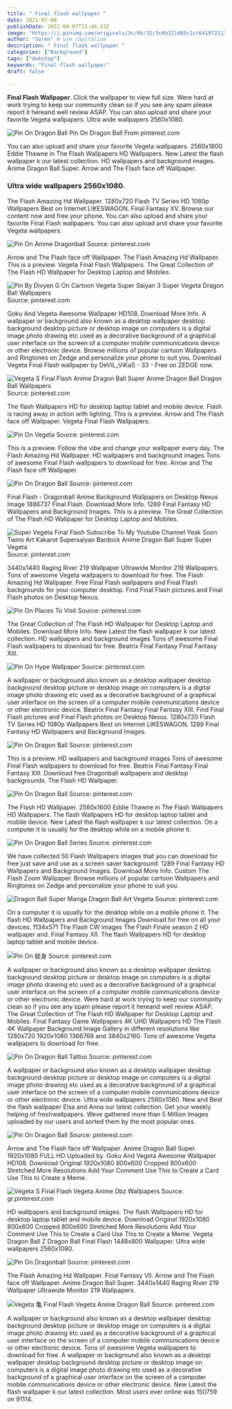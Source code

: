 ```yaml
---
title: " Final flash wallpaper "
date: 2021-07-08
publishDate: 2021-04-07T11:46:23Z
image: "https://i.pinimg.com/originals/3c/6b/31/3c6b311d65c1cc6419721139bdafabac.jpg"
author: "Soren" # use capitalize
description: " Final flash wallpaper "
categories: ["Background"]
tags: ["dekstop"]
keywords: "Final flash wallpaper"
draft: false

---
```



**Final Flash Wallpaper**. Click the wallpaper to view full size. Were hard at work trying to keep our community clean so if you see any spam please report it hereand well review ASAP. You can also upload and share your favorite Vegeta wallpapers. Ultra wide wallpapers 2560x1080.

![Pin On Dragon Ball](https://i.pinimg.com/originals/9a/b3/b1/9ab3b170b10d959e1be589c98e29a874.jpg "Pin On Dragon Ball")
Pin On Dragon Ball From pinterest.com


You can also upload and share your favorite Vegeta wallpapers. 2560x1600 Eddie Thawne in The Flash Wallpapers HD Wallpapers. New Latest the flash wallpaper k our latest collection. HD wallpapers and background images. Anime Dragon Ball Super. Arrow and The Flash face off Wallpaper.

### Ultra wide wallpapers 2560x1080.

The Flash Amazing Hd Wallpaper. 1280x720 Flash TV Series HD 1080p Wallpapers Best on Internet LIKESWAGON. Final Fantasy XV. Browse our content now and free your phone. You can also upload and share your favorite Final Flash wallpapers. You can also upload and share your favorite Vegeta wallpapers.


![Pin On Anime Dragonball](https://i.pinimg.com/originals/32/97/48/329748f40978711dcd9fecc848ec6df5.jpg "Pin On Anime Dragonball")
Source: pinterest.com

Arrow and The Flash face off Wallpaper. The Flash Amazing Hd Wallpaper. This is a preview. Vegeta Final Flash Wallpapers. The Great Collection of The Flash HD Wallpaper for Desktop Laptop and Mobiles.

![Pin By Divyen G On Cartoon Vegeta Super Saiyan 3 Super Vegeta Dragon Ball Wallpapers](https://i.pinimg.com/originals/de/f1/cc/def1cc2eacd70955aad090d7079a3326.jpg "Pin By Divyen G On Cartoon Vegeta Super Saiyan 3 Super Vegeta Dragon Ball Wallpapers")
Source: pinterest.com

Goku And Vegeta Awesome Wallpaper HD108. Download More Info. A wallpaper or background also known as a desktop wallpaper desktop background desktop picture or desktop image on computers is a digital image photo drawing etc used as a decorative background of a graphical user interface on the screen of a computer mobile communications device or other electronic device. Browse millions of popular cartoon Wallpapers and Ringtones on Zedge and personalize your phone to suit you. Download Vegeta Final Flash wallpaper by DeViL_ViKaS - 33 - Free on ZEDGE now.

![Vegeta S Final Flash Anime Dragon Ball Super Anime Dragon Ball Dragon Ball Wallpapers](https://i.pinimg.com/originals/f4/1d/33/f41d33d876eb00227a62724b5ca8b83f.jpg "Vegeta S Final Flash Anime Dragon Ball Super Anime Dragon Ball Dragon Ball Wallpapers")
Source: pinterest.com

The flash Wallpapers HD for desktop laptop tablet and mobile device. Flash is racing away in action with lighting. This is a preview. Arrow and The Flash face off Wallpaper. Vegeta Final Flash Wallpapers.

![Pin On Vegeta](https://i.pinimg.com/originals/f4/89/b9/f489b9ad9cb3093d8bca5658c04c69b0.jpg "Pin On Vegeta")
Source: pinterest.com

This is a preview. Follow the vibe and change your wallpaper every day. The Flash Amazing Hd Wallpaper. HD wallpapers and background images Tons of awesome Final Flash wallpapers to download for free. Arrow and The Flash face off Wallpaper.

![Pin On Dragon Ball](https://i.pinimg.com/originals/3f/dc/14/3fdc144b86031e0724fd5b984d4749a7.jpg "Pin On Dragon Ball")
Source: pinterest.com

Final Flash - Dragonball Anime Background Wallpapers on Desktop Nexus Image 1886737 Final Flash. Download More Info. 1289 Final Fantasy HD Wallpapers and Background Images. This is a preview. The Great Collection of The Flash HD Wallpaper for Desktop Laptop and Mobiles.

![Super Vegeta Final Flash Subscribe To My Youtube Channel Yeak Soon Twins Art Kakarot Supersaiyan Bardock Anime Dragon Ball Super Super Vegeta](https://i.pinimg.com/originals/4a/e4/b9/4ae4b99c00dc673ce920a663292314c7.jpg "Super Vegeta Final Flash Subscribe To My Youtube Channel Yeak Soon Twins Art Kakarot Supersaiyan Bardock Anime Dragon Ball Super Super Vegeta")
Source: pinterest.com

3440x1440 Raging River 219 Wallpaper Ultrawide Monitor 219 Wallpapers. Tons of awesome Vegeta wallpapers to download for free. The Flash Amazing Hd Wallpaper. Free Final Flash wallpapers and Final Flash backgrounds for your computer desktop. Find Final Flash pictures and Final Flash photos on Desktop Nexus.

![Pin On Places To Visit](https://i.pinimg.com/originals/09/d4/db/09d4db7227f276e6be61bc8675fcbf6b.png "Pin On Places To Visit")
Source: pinterest.com

The Great Collection of The Flash HD Wallpaper for Desktop Laptop and Mobiles. Download More Info. New Latest the flash wallpaper k our latest collection. HD wallpapers and background images Tons of awesome Final Flash wallpapers to download for free. Beatrix Final Fantasy Final Fantasy XIII.

![Pin On Hype Wallpaper](https://i.pinimg.com/originals/38/12/d4/3812d4c043c6a0cbcc40cb4ccfbb2302.jpg "Pin On Hype Wallpaper")
Source: pinterest.com

A wallpaper or background also known as a desktop wallpaper desktop background desktop picture or desktop image on computers is a digital image photo drawing etc used as a decorative background of a graphical user interface on the screen of a computer mobile communications device or other electronic device. Beatrix Final Fantasy Final Fantasy XIII. Find Final Flash pictures and Final Flash photos on Desktop Nexus. 1280x720 Flash TV Series HD 1080p Wallpapers Best on Internet LIKESWAGON. 1289 Final Fantasy HD Wallpapers and Background Images.

![Pin On Dragon Ball](https://i.pinimg.com/originals/e2/b5/d0/e2b5d09d459cf6acb7a0ed5c5463b571.png "Pin On Dragon Ball")
Source: pinterest.com

This is a preview. HD wallpapers and background images Tons of awesome Final Flash wallpapers to download for free. Beatrix Final Fantasy Final Fantasy XIII. Download free Dragonball wallpapers and desktop backgrounds. The Flash HD Wallpaper.

![Pin On Dragon Ball](https://i.pinimg.com/originals/96/14/41/961441961c3ed7cd1d3b9d8ed187cbc2.jpg "Pin On Dragon Ball")
Source: pinterest.com

The Flash HD Wallpaper. 2560x1600 Eddie Thawne in The Flash Wallpapers HD Wallpapers. The flash Wallpapers HD for desktop laptop tablet and mobile device. New Latest the flash wallpaper k our latest collection. On a computer it is usually for the desktop while on a mobile phone it.

![Pin On Dragon Ball Series](https://i.pinimg.com/originals/4d/a9/e5/4da9e59c300f61d0bd28b403d65490c3.jpg "Pin On Dragon Ball Series")
Source: pinterest.com

We have collected 50 Flash Wallpapers images that you can download for free just save and use as a screen saver background. 1289 Final Fantasy HD Wallpapers and Background Images. Download More Info. Custom The Flash Zoom Wallpaper. Browse millions of popular cartoon Wallpapers and Ringtones on Zedge and personalize your phone to suit you.

![Dragon Ball Super Manga Dragon Ball Art Vegeta](https://i.pinimg.com/originals/25/6d/19/256d193818e866208fbf105b6d2b2b8d.png "Dragon Ball Super Manga Dragon Ball Art Vegeta")
Source: pinterest.com

On a computer it is usually for the desktop while on a mobile phone it. The flash HD Wallpapers and Background Images Download for free on all your devices. 1134x571 The Flash CW images The Flash Finale season 2 HD wallpaper and. Final Fantasy XII. The flash Wallpapers HD for desktop laptop tablet and mobile device.

![Pin On 紋身](https://i.pinimg.com/originals/6e/d3/88/6ed388d7d0ff9e7aec6d172e28b9ddf1.png "Pin On 紋身")
Source: pinterest.com

A wallpaper or background also known as a desktop wallpaper desktop background desktop picture or desktop image on computers is a digital image photo drawing etc used as a decorative background of a graphical user interface on the screen of a computer mobile communications device or other electronic device. Were hard at work trying to keep our community clean so if you see any spam please report it hereand well review ASAP. The Great Collection of The Flash HD Wallpaper for Desktop Laptop and Mobiles. Final Fantasy Game Wallpapers 4K UHD Wallpapers HD The Flash 4K Wallpaper Background Image Gallery in different resolutions like 1280x720 1920x1080 1366768 and 3840x2160. Tons of awesome Vegeta wallpapers to download for free.

![Pin On Dragon Ball Tattoo](https://i.pinimg.com/originals/d7/b8/33/d7b8337a4f1ec552805a38e26ad91301.png "Pin On Dragon Ball Tattoo")
Source: pinterest.com

A wallpaper or background also known as a desktop wallpaper desktop background desktop picture or desktop image on computers is a digital image photo drawing etc used as a decorative background of a graphical user interface on the screen of a computer mobile communications device or other electronic device. Ultra wide wallpapers 2560x1080. New and Best the flash wallpaper Elsa and Anna our latest collection. Get your weekly helping of freshwallpapers. Weve gathered more than 5 Million Images uploaded by our users and sorted them by the most popular ones.

![Pin On Dragon Ball](https://i.pinimg.com/originals/9a/b3/b1/9ab3b170b10d959e1be589c98e29a874.jpg "Pin On Dragon Ball")
Source: pinterest.com

Arrow and The Flash face off Wallpaper. Anime Dragon Ball Super. 1920x1080 FULL HD Uploaded by. Goku And Vegeta Awesome Wallpaper HD108. Download Original 1920x1080 800x600 Cropped 800x600 Stretched More Resolutions Add Your Comment Use This to Create a Card Use This to Create a Meme.

![Vegeta S Final Flash Vegeta Anime Dbz Wallpapers](https://i.pinimg.com/originals/26/55/a5/2655a5c737e982784ae7dc2bfa636a82.jpg "Vegeta S Final Flash Vegeta Anime Dbz Wallpapers")
Source: gr.pinterest.com

HD wallpapers and background images. The flash Wallpapers HD for desktop laptop tablet and mobile device. Download Original 1920x1080 800x600 Cropped 800x600 Stretched More Resolutions Add Your Comment Use This to Create a Card Use This to Create a Meme. Vegeta Dragon Ball Z Dragon Ball Final Flash 1448x800 Wallpaper. Ultra wide wallpapers 2560x1080.

![Pin On Dragonball](https://i.pinimg.com/originals/92/d6/9d/92d69d0738e8920b1a31aceb484f0d79.jpg "Pin On Dragonball")
Source: pinterest.com

The Flash Amazing Hd Wallpaper. Final Fantasy VII. Arrow and The Flash face off Wallpaper. Anime Dragon Ball Super. 3440x1440 Raging River 219 Wallpaper Ultrawide Monitor 219 Wallpapers.

![Vegeta 亀 Final Flash Vegeta Anime Dragon Ball](https://i.pinimg.com/originals/3c/6b/31/3c6b311d65c1cc6419721139bdafabac.jpg "Vegeta 亀 Final Flash Vegeta Anime Dragon Ball")
Source: pinterest.com

A wallpaper or background also known as a desktop wallpaper desktop background desktop picture or desktop image on computers is a digital image photo drawing etc used as a decorative background of a graphical user interface on the screen of a computer mobile communications device or other electronic device. Tons of awesome Vegeta wallpapers to download for free. A wallpaper or background also known as a desktop wallpaper desktop background desktop picture or desktop image on computers is a digital image photo drawing etc used as a decorative background of a graphical user interface on the screen of a computer mobile communications device or other electronic device. New Latest the flash wallpaper k our latest collection. Most users ever online was 150759 on 91114.


